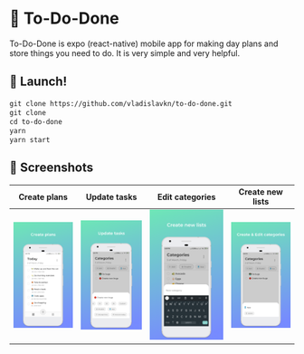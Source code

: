 # 📝 To-Do-Done

To-Do-Done is expo (react-native) mobile app for making day plans and store things you need to do.
It is very simple and very helpful.

## 🚀 Launch!
```
git clone https://github.com/vladislavkn/to-do-done.git
git clone
cd to-do-done
yarn
yarn start
```

## 📸 Screenshots

Create plans | Update tasks | Edit categories | Create new lists
:-------------------------:|:-------------------------:|:-------------------------:|:-------------------------:
![Create plans](https://github.com/vladislavkn/to-do-done/blob/master/repo-images/1.png) | ![Update tasks](https://github.com/vladislavkn/to-do-done/blob/master/repo-images/2.png) | ![Create new lists](https://github.com/vladislavkn/to-do-done/blob/master/repo-images/3.png) | ![Edit categories](https://github.com/vladislavkn/to-do-done/blob/master/repo-images/4.png)